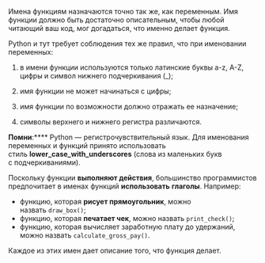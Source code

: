 

Имена функциям назначаются точно так же, как переменным. Имя функции должно быть достаточно описательным, чтобы любой читающий ваш код, мог догадаться, что именно делает функция.

Python и тут требует соблюдения тех же правил, что при именовании переменных:

1. в имени функции используются только латинские буквы a-z, A-Z, цифры и символ нижнего подчеркивания (_);
    
2. имя функции не может начинаться с цифры;
    
3. имя функции по возможности должно отражать ее назначение;
    
4. символы верхнего и нижнего регистра различаются.
    

**Помни**:**** Python — регистрочувствительный язык. Для именования переменных и функций принято использовать стиль **lower_case_with_underscores** (слова из маленьких букв с подчеркиваниями).

Поскольку функции **выполняют действия**, большинство программистов предпочитает в именах функций **использовать** **глаголы**. Например:

- функцию, которая **рисует прямоугольник**, можно назвать `draw_box()`;
- функцию, которая **печатает чек**, можно назвать `print_check()`;
- функцию, которая вычисляет заработную плату до удержаний, можно назвать `calculate_gross_рау()`. 

Каждое из этих имен дает описание того, что функция делает.
